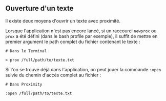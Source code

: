 ## Ouverture d'un texte

Il existe deux moyens d'ouvrir un texte avec proximité.

Lorsque l'application n'est pas encore lancé, si un raccourci
`newprox` ou `prox` a été défini (dans le bash profile par exemple),
il suffit de mettre en premier argument le path complet du fichier
contenant le texte :

~~~
# Dans le Terminal

> prox /full/path/to/texte.txt
~~~

Si l'on se trouve déjà dans l'application, on peut jouer la commande
`:open` suivie du chemin d'accès complet au fichier :

~~~
# Dans Proximity

:open /full/path/to/texte.txt
~~~
